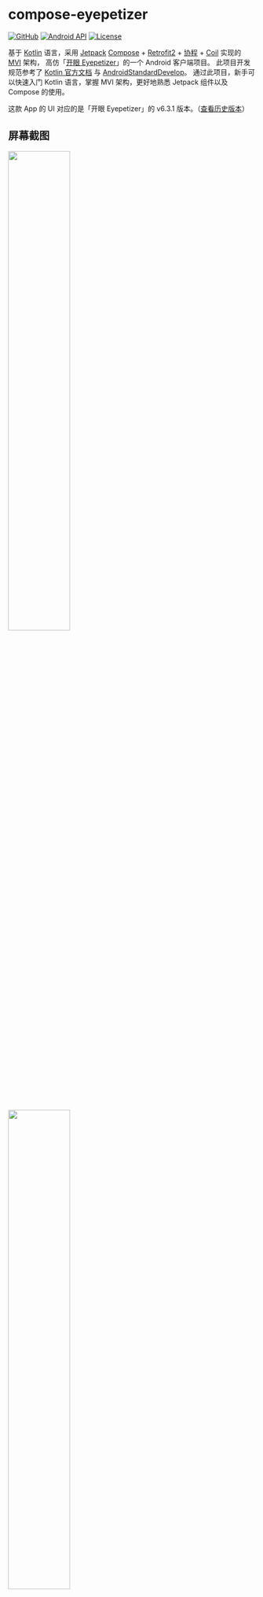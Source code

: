 # compose-eyepetizer

[![GitHub](https://img.shields.io/badge/GitHub-FPhoenixCorneaE-00BFFF.svg?style=flat&logo=GitHub)][1]
[![Android API](https://img.shields.io/badge/API%20level-24%2B-00CD00?logo=android)][2]
[![License](https://img.shields.io/badge/License-Apache%20License%202.0-1d7fbf.svg?style=flat)][3]

基于 [Kotlin][11] 语言，采用 [Jetpack][12] [Compose][13] + [Retrofit2][14] + [协程][15] + [Coil][16] 实现的 [MVI][17] 架构，
高仿「[开眼 Eyepetizer][18]」的一个 Android 客户端项目。 此项目开发规范参考了 [Kotlin 官方文档][19]
与 [AndroidStandardDevelop][20]。
通过此项目，新手可以快速入门 Kotlin 语言，掌握 MVI 架构，更好地熟悉 Jetpack 组件以及 Compose 的使用。

这款 App 的 UI 对应的是「开眼 Eyepetizer」的 v6.3.1 版本。（[查看历史版本][21]）

## 屏幕截图

<img src="screenshots/splash.webp" width="50%"/>
<img src="screenshots/homepage.webp" width="50%"/>
<img src="screenshots/login.webp" width="50%"/>
<img src="screenshots/mine.webp" width="50%"/>
<img src="screenshots/notification_push.webp" width="50%"/>
<img src="screenshots/notification_interaction.webp" width="50%"/>
<img src="screenshots/notification_inbox.webp" width="50%"/>
<img src="screenshots/search.webp" width="50%"/>
<img src="screenshots/setting.webp" width="50%"/>
<img src="screenshots/ugc_detail_photos.webp" width="50%"/>
<img src="screenshots/ugc_detail_video.webp" width="50%"/>
<img src="screenshots/community_commend.webp" width="50%"/>
<img src="screenshots/community_follow.webp" width="50%"/>
<img src="screenshots/homepage_discovery.webp" width="50%"/>
<img src="screenshots/homepage_commend.webp" width="50%"/>
<img src="screenshots/homepage_daily.webp" width="50%"/>
<img src="screenshots/video_detail.webp" width="50%"/>

## Apk 下载体验
- [点击下载 eyepetizer.apk][22]

## 主要功能
* [x] 首页发现精选榜单与专题内容，推荐精选视频日报、新鲜资讯。
* [x] 社区精彩瞬间图文与视频有机生态展示。
* [x] 观看优质高清短视频与评论。
* [x] 推送内容通知列表。
* [x] 热搜关键词。
* [ ] 用户、作者账号登录/注册。
* [ ] 搜索视频、作者、用户及标签。
* [ ] 分享精彩视频与新鲜资讯。

## 更新日志
[查看发布历史更新日志][23]

## License

**所有数据来源于开眼，仅供学习和交流使用，严禁用于任何商业用途，原作公司拥有所有权利。**

```
Copyright 2023 FPhoenixCorneaE.

Licensed under the Apache License, Version 2.0 (the "License");
you may not use this file except in compliance with the License.
You may obtain a copy of the License at

    http://www.apache.org/licenses/LICENSE-2.0

Unless required by applicable law or agreed to in writing, software
distributed under the License is distributed on an "AS IS" BASIS,
WITHOUT WARRANTIES OR CONDITIONS OF ANY KIND, either express or implied.
See the License for the specific language governing permissions and
limitations under the License.
```

[1]:https://github.com/FPhoenixCorneaE/

[2]:https://android-arsenal.com/api?level=24#l24

[3]:https://www.apache.org/licenses/LICENSE-2.0

[11]:https://kotlinlang.org

[12]:https://developer.android.com/jetpack

[13]:https://developer.android.com/jetpack/compose

[14]:https://square.github.io/retrofit/

[15]:https://github.com/Kotlin/kotlinx.coroutines

[16]:https://coil-kt.github.io/coil/

[17]:https://www.kodeco.com/817602-mvi-architecture-for-android-tutorial-getting-started#toc-anchor-002

[18]:https://www.kaiyanapp.com

[19]:https://www.kotlincn.net/docs/reference/coding-conventions.html

[20]:https://github.com/Blankj/AndroidStandardDevelop

[21]:https://www.wandoujia.com/apps/6619883/history_y2023

[23]:https://github.com/FPhoenixCorneaE/compose-eyepetizer/releases
